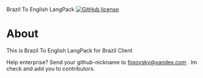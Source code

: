 Brazil To English LangPack
[![GitHub license](https://img.shields.io/github/license/mashape/apistatus.svg)](https://github.com/foxovsky/pointblank)

About
========
This is Brazil To English LangPack for Brazil Client

Help enterprise? 
Send your github-nickname to [foxovsky@yandex.com](mailto:foxovsky@yandex.com) . Im check and add you to contributors.
